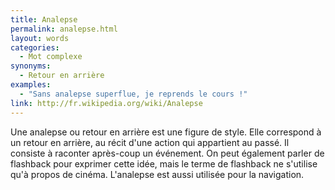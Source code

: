 ```yaml
---
title: Analepse
permalink: analepse.html
layout: words
categories:
  - Mot complexe
synonyms:
  - Retour en arrière
examples:
  - "Sans analepse superflue, je reprends le cours !"
link: http://fr.wikipedia.org/wiki/Analepse
---
```


Une analepse ou retour en arrière est une figure de style. Elle correspond à un retour en arrière, au récit d'une action qui appartient au passé. Il consiste à raconter après-coup un événement. On peut également parler de flashback pour exprimer cette idée, mais le terme de flashback ne s'utilise qu'à propos de cinéma. L'analepse est aussi utilisée pour la navigation.
